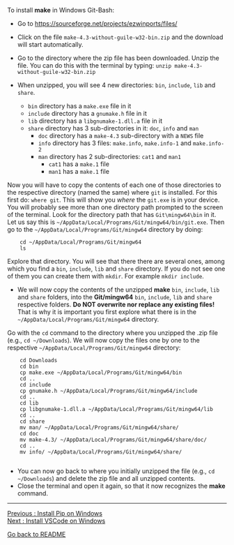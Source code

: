 To install **make** in Windows Git-Bash:

- Go to https://sourceforge.net/projects/ezwinports/files/  
- Click on the file `make-4.3-without-guile-w32-bin.zip` and the download will start automatically.    
- Go to the directory where the zip file has been downloaded. Unzip the file. You can do this with the terminal by typing: `unzip make-4.3-without-guile-w32-bin.zip`  
- When unzipped, you will see 4 new directories: `bin`, `include`, `lib` and `share`.   

    - `bin` directory has a `make.exe` file in it   
    - `include` directory has a `gnumake.h` file in it  
    - `lib` directory has a `libgnumake-1.dll.a` file in it   
    - `share` directory has 3 sub-directories in it: `doc`, `info` and `man`    
        - `doc` directory has a `make-4.3` sub-directory with a `NEWS` file   
        - `info` directory has 3 files: `make.info`, `make.info-1` and `make.info-2`   
        - `man` directory has 2 sub-directories: `cat1` and `man1`   
            - `cat1` has a `make.1` file   
            - `man1` has a `make.1` file   

Now you will have to copy the contents of each one of those directories to the respective directory (named the same) where `git` is installed. For this first do: `where git`. This will show you *where* the `git.exe` is in your device. You will probably see more than one directory path prompted to the screen of the terminal. Look for the directory path that has `Git\mingw64\bin` in it. Let us say this is `~/AppData/Local/Programs/Git/mingw64/bin/git.exe`. Then go to the `~/AppData/Local/Programs/Git/mingw64` directory by doing:  

```
    cd ~/AppData/Local/Programs/Git/mingw64
    ls
```

Explore that directory. You will see that there there are several ones, among which you find a `bin`, `include`, `lib` and `share` directory. If you do not see one of them you can create them with `mkdir`. For example `mkdir include`.

- We will now copy the contents of the unzipped **make** `bin`, `include`, `lib` and `share` folders, into the **Git/mingw64** `bin`, `include`, `lib` and `share` respective folders. **Do NOT overwrite nor replace any existing files!** That is why it is important you first explore what there is in the `~/AppData/Local/Programs/Git/mingw64` directory. 

Go with the `cd` command to the directory where you unzipped the .zip file (e.g., `cd ~/Downloads`). We will now copy the files one by one to the respective `~/AppData/Local/Programs/Git/mingw64` directory:

```
    cd Downloads
    cd bin
    cp make.exe ~/AppData/Local/Programs/Git/mingw64/bin
    cd ..
    cd include
    cp gnumake.h ~/AppData/Local/Programs/Git/mingw64/include
    cd ..
    cd lib
    cp libgnumake-1.dll.a ~/AppData/Local/Programs/Git/mingw64/lib
    cd ..
    cd share
    mv man/ ~/AppData/Local/Programs/Git/mingw64/share/
    cd doc
    mv make-4.3/ ~/AppData/Local/Programs/Git/mingw64/share/doc/
    cd ..
    mv info/ ~/AppData/Local/Programs/Git/mingw64/share/
    
```
- You can now go back to where you initially unzipped the file (e.g., `cd ~/Downloads`) and delete the zip file and all unzipped contents.
- Close the terminal and open it again, so that it now recognizes the **make** command.


___________________________

[Previous : Install Pip on Windows](https://github.com/HeatherAn/installations-instructions/blob/main/Install-Pip-on-Windows.md)  
[Next     : Install VSCode on Windows](https://github.com/HeatherAn/installations-instructions/blob/main/Install-VSCode-on-Windows.md)

[Go back to README](https://github.com/HeatherAn/installations-instructions/blob/main/README.md)
